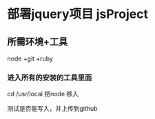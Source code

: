 # 部署jquery项目 jsProject

## 所需环境+工具
node +git +ruby

### 进入所有的安装的工具里面
cd /usr/local
 把node 移入



测试是否能写入，并上传到github